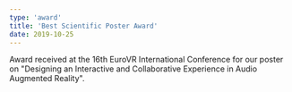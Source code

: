 ```yaml
---
type: 'award'
title: 'Best Scientific Poster Award'
date: 2019-10-25
---
```

Award received at the 16th EuroVR International Conference for our poster on "Designing an Interactive and Collaborative Experience in Audio Augmented Reality".
